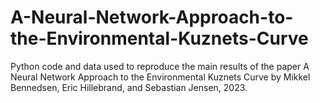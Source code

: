 # A-Neural-Network-Approach-to-the-Environmental-Kuznets-Curve
Python code and data used to reproduce the main results of the paper A Neural Network Approach to the Environmental Kuznets Curve by Mikkel Bennedsen, Eric Hillebrand, and Sebastian Jensen, 2023.

